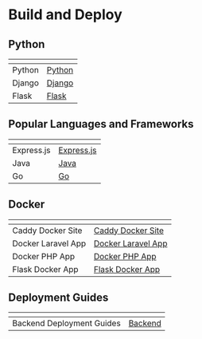 # Build and Deploy

## Python

<table data-view="cards"><thead><tr><th></th><th data-hidden data-type="content-ref"></th></tr></thead><tbody><tr><td>Python</td><td><a href="https://app.gitbook.com/s/xjp0G5hHSJs8nyv5Z5g7/backend/python/python">Python</a></td></tr><tr><td>Django</td><td><a href="https://app.gitbook.com/s/xjp0G5hHSJs8nyv5Z5g7/backend/python/django">Django</a></td></tr><tr><td>Flask</td><td><a href="https://app.gitbook.com/s/xjp0G5hHSJs8nyv5Z5g7/backend/python/flask">Flask</a></td></tr></tbody></table>

## Popular Languages and Frameworks

<table data-view="cards"><thead><tr><th></th><th data-hidden data-type="content-ref"></th></tr></thead><tbody><tr><td>Express.js</td><td><a href="https://app.gitbook.com/s/xjp0G5hHSJs8nyv5Z5g7/backend/node.js/express.js">Express.js</a></td></tr><tr><td>Java</td><td><a href="https://app.gitbook.com/s/xjp0G5hHSJs8nyv5Z5g7/backend/java">Java</a></td></tr><tr><td>Go</td><td><a href="https://app.gitbook.com/s/xjp0G5hHSJs8nyv5Z5g7/backend/go">Go</a></td></tr></tbody></table>

## Docker

<table data-view="cards"><thead><tr><th></th><th data-hidden data-type="content-ref"></th></tr></thead><tbody><tr><td>Caddy Docker Site</td><td><a href="https://app.gitbook.com/s/xjp0G5hHSJs8nyv5Z5g7/backend/docker/caddy-docker-site">Caddy Docker Site</a></td></tr><tr><td>Docker Laravel App</td><td><a href="https://app.gitbook.com/s/xjp0G5hHSJs8nyv5Z5g7/backend/docker/docker-laravel-app">Docker Laravel App</a></td></tr><tr><td>Docker PHP App</td><td><a href="https://app.gitbook.com/s/xjp0G5hHSJs8nyv5Z5g7/backend/docker/docker-php-app">Docker PHP App</a></td></tr><tr><td>Flask Docker App</td><td><a href="https://app.gitbook.com/s/xjp0G5hHSJs8nyv5Z5g7/backend/docker/flask-docker-app">Flask Docker App</a></td></tr></tbody></table>

## Deployment Guides

<table data-view="cards"><thead><tr><th></th><th data-hidden data-type="content-ref"></th></tr></thead><tbody><tr><td>Backend Deployment Guides</td><td><a href="https://app.gitbook.com/s/xjp0G5hHSJs8nyv5Z5g7/backend">Backend</a></td></tr></tbody></table>
